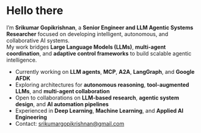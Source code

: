 # Hello there

I’m **Srikumar Gopikrishnan**, a **Senior Engineer and LLM Agentic Systems Researcher** focused on developing intelligent, autonomous, and collaborative AI systems.  
My work bridges **Large Language Models (LLMs)**, **multi-agent coordination**, and **adaptive control frameworks** to build scalable agentic intelligence.

- Currently working on **LLM agents**, **MCP**, **A2A**, **LangGraph**, and **Google AFDK**  
- Exploring architectures for **autonomous reasoning**, **tool-augmented LLMs**, and **multi-agent collaboration**  
- Open to collaborations on **LLM-based research**, **agentic system design**, and **AI automation pipelines**  
- Experienced in **Deep Learning**, **Machine Learning**, and **Applied AI Engineering**  
- Contact: [srikumargopikrishnan@gmail.com](mailto:srikumargopikrishnan@gmail.com)
